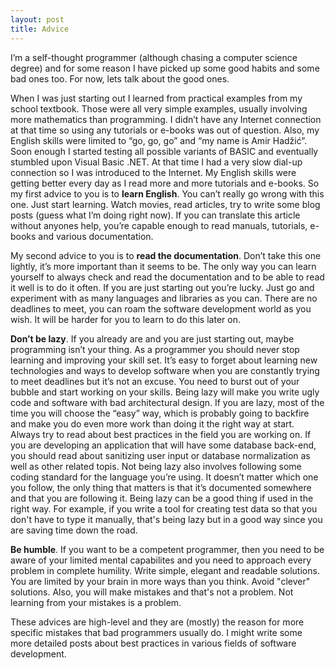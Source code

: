 ```yaml
---
layout: post
title: Advice
---
```


I’m a self-thought programmer (although chasing a computer science degree) and for some reason I have picked up some good habits and some bad ones too. For now, lets talk about the good ones.

When I was just starting out I learned from practical examples from my school textbook. Those were all very simple examples, usually involving more mathematics than programming. I didn’t have any Internet connection at that time so using any tutorials or e-books was out of question. Also, my English skills were limited to “go, go, go” and “my name is Amir Hadžić”. Soon enough I started testing all possible variants of BASIC and eventually stumbled upon Visual Basic .NET. At that time I had a very slow dial-up connection so I was introduced to the Internet. My English skills were getting better every day as I read more and more tutorials and e-books. So my first advice to you is to **learn English**. You can’t really go wrong with this one. Just start learning. Watch movies, read articles, try to write some blog posts  (guess what I’m doing right now). If you can translate this article without anyones help, you’re capable enough to read manuals, tutorials, e-books and various documentation.

My second advice to you is to **read the documentation**. Don’t take this one lightly, it’s more important than it seems to be. The only way you can learn yourself to always check and read the documentation and to be able to read it well is to do it often. If you are just starting out you’re lucky. Just go and experiment with as many languages and libraries as you can. There are no deadlines to meet, you can roam the software development world as you wish. It will be harder for you to learn to do this later on.

**Don’t be lazy**. If you already are and you are just starting out, maybe programming isn’t your thing. As a programmer you should never stop learning and improving your skill set. It’s easy to forget about learning new technologies and ways to develop software when you are constantly trying to meet deadlines but it’s not an excuse. You need to burst out of your bubble and start working on your skills. Being lazy will make you write ugly code and software with bad architectural design. If you are lazy, most of the time you will choose the “easy” way, which is probably going to backfire and make you do even more work than doing it the right way at start. Always try to read about best practices in the field you are working on. If you are developing an application that will have some database back-end, you should read about sanitizing user input or database normalization as well as other related topis. Not being lazy also involves following some coding standard for the language you’re using. It doesn’t matter which one you follow, the only thing that matters is that it’s documented somewhere and that you are following it. Being lazy can be a good thing if used in the right way. For example, if you write a tool for creating test data so that you don't have to type it manually, that's being lazy but in a good way since you are saving time down the road.

**Be humble**. If you want to be a competent programmer, then you need to be aware of your limited mental capabilites and you need to approach every problem in complete humility. Write simple, elegant and readable solutions. You are limited by your brain in more ways than you think. Avoid "clever" solutions. Also, you will make mistakes and that's not a problem. Not learning from your mistakes is a problem.

These advices are high-level and they are (mostly) the reason for more specific mistakes that bad programmers usually do. I might write some more detailed posts about best practices in various fields of software development.
